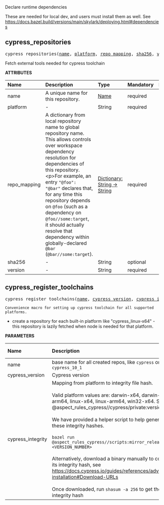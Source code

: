 <!-- Generated with Stardoc: http://skydoc.bazel.build -->

Declare runtime dependencies

These are needed for local dev, and users must install them as well.
See https://docs.bazel.build/versions/main/skylark/deploying.html#dependencies


<a id="cypress_repositories"></a>

## cypress_repositories

<pre>
cypress_repositories(<a href="#cypress_repositories-name">name</a>, <a href="#cypress_repositories-platform">platform</a>, <a href="#cypress_repositories-repo_mapping">repo_mapping</a>, <a href="#cypress_repositories-sha256">sha256</a>, <a href="#cypress_repositories-version">version</a>)
</pre>

Fetch external tools needed for cypress toolchain

**ATTRIBUTES**


| Name  | Description | Type | Mandatory | Default |
| :------------- | :------------- | :------------- | :------------- | :------------- |
| <a id="cypress_repositories-name"></a>name |  A unique name for this repository.   | <a href="https://bazel.build/concepts/labels#target-names">Name</a> | required |  |
| <a id="cypress_repositories-platform"></a>platform |  -   | String | required |  |
| <a id="cypress_repositories-repo_mapping"></a>repo_mapping |  A dictionary from local repository name to global repository name. This allows controls over workspace dependency resolution for dependencies of this repository.&lt;p&gt;For example, an entry <code>"@foo": "@bar"</code> declares that, for any time this repository depends on <code>@foo</code> (such as a dependency on <code>@foo//some:target</code>, it should actually resolve that dependency within globally-declared <code>@bar</code> (<code>@bar//some:target</code>).   | <a href="https://bazel.build/rules/lib/dict">Dictionary: String -> String</a> | required |  |
| <a id="cypress_repositories-sha256"></a>sha256 |  -   | String | optional | <code>""</code> |
| <a id="cypress_repositories-version"></a>version |  -   | String | required |  |


<a id="cypress_register_toolchains"></a>

## cypress_register_toolchains

<pre>
cypress_register_toolchains(<a href="#cypress_register_toolchains-name">name</a>, <a href="#cypress_register_toolchains-cypress_version">cypress_version</a>, <a href="#cypress_register_toolchains-cypress_integrity">cypress_integrity</a>)
</pre>

    Convenience macro for setting up cypress toolchain for all supported platforms.

- create a repository for each built-in platform like "cypress_linux-x64" -
  this repository is lazily fetched when node is needed for that platform.


**PARAMETERS**


| Name  | Description | Default Value |
| :------------- | :------------- | :------------- |
| <a id="cypress_register_toolchains-name"></a>name |  base name for all created repos, like <code>cypress</code> or <code>cypress_10_1</code>   |  none |
| <a id="cypress_register_toolchains-cypress_version"></a>cypress_version |  Cypress version   |  <code>None</code> |
| <a id="cypress_register_toolchains-cypress_integrity"></a>cypress_integrity |  Mapping from platform to integrity file hash.<br><br>Valid platform values are: darwin-x64, darwin-arm64, linux-x64, linux-arm64, win32-x64. See @aspect_rules_cypress//cypress/private:versions.bzl<br><br>We have provided a helper script to help generate these integrity hashes.<br><br><code>bazel run @aspect_rules_cypress//scripts:mirror_releases &lt;VERSION_NUMBER&gt;</code><br><br>Alternatively, download a binary manually to compute its integrity hash, see https://docs.cypress.io/guides/references/advanced-installation#Download-URLs<br><br>Once downloaded, run <code>shasum -a 256</code> to get the integrity hash   |  <code>None</code> |


